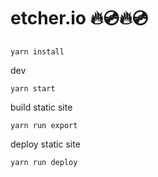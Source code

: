 # etcher.io 🔥💿🔥💿

```
yarn install
```

dev
```
yarn start
```

build static site
```
yarn run export
```

deploy static site
```
yarn run deploy
```

